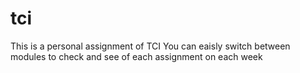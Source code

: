 # tci
This is a personal assignment of TCI
You can eaisly switch between modules to check and see of each assignment on each week
